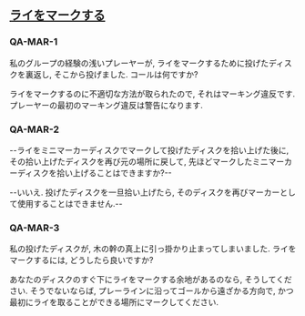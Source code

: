 ## [ライをマークする](80206)

### QA-MAR-1
私のグループの経験の浅いプレーヤーが,
ライをマークするために投げたディスクを裏返し,
そこから投げました.
コールは何ですか?

ライをマークするのに不適切な方法が取られたので,
それはマーキング違反です.
プレーヤーの最初のマーキング違反は警告になります.

### QA-MAR-2
--ライをミニマーカーディスクでマークして投げたディスクを拾い上げた後に,
その拾い上げたディスクを再び元の場所に戻して,
先ほどマークしたミニマーカーディスクを拾い上げることはできますか?--

--いいえ.
投げたディスクを一旦拾い上げたら,
そのディスクを再びマーカーとして使用することはできません.--

### QA-MAR-3
私の投げたディスクが,
木の幹の真上に引っ掛かり止まってしまいました.
ライをマークするには,
どうしたら良いですか?

あなたのディスクのすぐ下にライをマークする余地があるのなら,
そうしてください.
そうでないならば,
プレーラインに沿ってゴールから遠ざかる方向で,
かつ最初にライを取ることができる場所にマークしてください.
